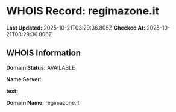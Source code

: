 # WHOIS Record: regimazone.it

**Last Updated:** 2025-10-21T03:29:36.805Z
**Checked At:** 2025-10-21T03:29:36.806Z

## WHOIS Information

**Domain Status:** AVAILABLE

**Name Server:** 

**text:** 

**Domain Name:** regimazone.it

